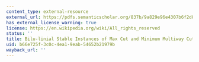 ```yaml
---
content_type: external-resource
external_url: https://pdfs.semanticscholar.org/837b/9a829e96e4307b6f2d84e36e3880ba426a6d.pdf?_ga=2.168213090.2138474745.1564414830-672817412.1563980296
has_external_license_warning: true
license: https://en.wikipedia.org/wiki/All_rights_reserved
status: ''
title: Bilu-linial Stable Instances of Max Cut and Minimum Multiway Cut
uid: b66e725f-3c0c-4ea1-9eab-54652b21979b
wayback_url: ''
---
```


